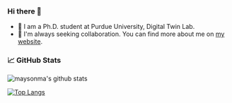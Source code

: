 ### Hi there 👋

- 🔭 I am a Ph.D. student at Purdue University, Digital Twin Lab.
- 👯 I'm always seeking collaboration. You can find more about me on [my website](https://maysonma.github.io/).


<!-- 
Here are some ideas to get you started:

- 🔭 I’m currently working on ...
- 🌱 I’m currently learning ...
- 👯 I’m looking to collaborate on ...
- 🤔 I’m looking for help with ...
- 💬 Ask me about ...
- 📫 How to reach me: ...
- 😄 Pronouns: ...
- ⚡ Fun fact: ...
-->

### 📈 GitHub Stats 
![maysonma's github stats](https://github-readme-stats.vercel.app/api?username=maysonma&count_private=true&show_icons=true&hide_border=true)

[![Top Langs](https://github-readme-stats.vercel.app/api/top-langs/?username=maysonma&langs_count=5&hide_border=true)](https://github.com/anuraghazra/github-readme-stats)
